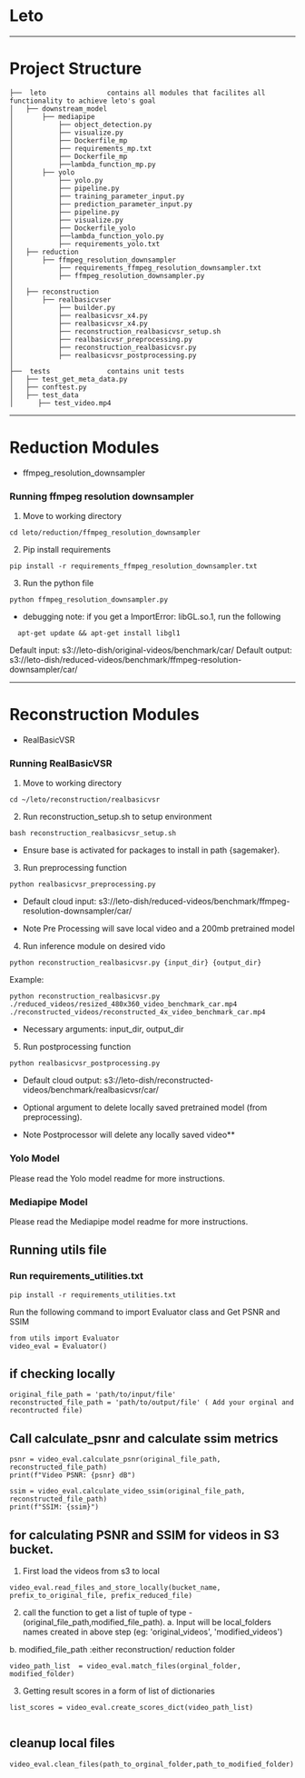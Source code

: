 # **Leto**
----------------------------------
# Project Structure

```
├──  leto				contains all modules that facilites all functionality to achieve leto's goal
│   ├── downstream_model
│       ├── mediapipe
│           ├── object_detection.py
│           ├── visualize.py
│           ├── Dockerfile_mp
│           ├── requirements_mp.txt
│           ├── Dockerfile_mp
│           ├──lambda_function_mp.py
│       ├── yolo
│           ├── yolo.py
│           ├── pipeline.py
│           ├── training_parameter_input.py
│           ├── prediction_parameter_input.py
│           ├── pipeline.py
│           ├── visualize.py
│           ├── Dockerfile_yolo
│           ├──lambda_function_yolo.py
│           ├── requirements_yolo.txt
│   ├── reduction
│       ├── ffmpeg_resolution_downsampler
│           ├── requirements_ffmpeg_resolution_downsampler.txt
│           ├── ffmpeg_resolution_downsampler.py
│  
│   ├── reconstruction
│       ├── realbasicvser
│           ├── builder.py
│           ├── realbasicvsr_x4.py
│           ├── realbasicvsr_x4.py
│           ├── reconstruction_realbasicvsr_setup.sh
│           ├── realbasicvsr_preprocessing.py
│           ├── reconstruction_realbasicvsr.py
│           ├── realbasicvsr_postprocessing.py
│
├──  tests				contains unit tests
│   ├── test_get_meta_data.py
│   ├── conftest.py
│   ├── test_data
│      ├── test_video.mp4

```
----------------------------------
# Reduction Modules
- ffmpeg_resolution_downsampler


### Running ffmpeg resolution downsampler

1. Move to working directory
```console
cd leto/reduction/ffmpeg_resolution_downsampler
```

2. Pip install requirements
```console
pip install -r requirements_ffmpeg_resolution_downsampler.txt
```

3. Run the python file
```console
python ffmpeg_resolution_downsampler.py
```

* debugging note: if you get a ImportError: libGL.so.1, run the following
```console
  apt-get update && apt-get install libgl1
```

Default input: s3://leto-dish/original-videos/benchmark/car/
Default output: s3://leto-dish/reduced-videos/benchmark/ffmpeg-resolution-downsampler/car/


----------------------------------
# Reconstruction Modules

- RealBasicVSR

### Running RealBasicVSR 

1. Move to working directory
```console
cd ~/leto/reconstruction/realbasicvsr
```

2. Run reconstruction_setup.sh to setup environment
```console
bash reconstruction_realbasicvsr_setup.sh
```
- Ensure base is activated for packages to install in path {sagemaker}.

3. Run preprocessing function
```console
python realbasicvsr_preprocessing.py
```
- Default cloud input: s3://leto-dish/reduced-videos/benchmark/ffmpeg-resolution-downsampler/car/

- Note Pre Processing will save local video and a 200mb pretrained model

4. Run inference module on desired vido
```console
python reconstruction_realbasicvsr.py {input_dir} {output_dir}
```
Example:
```console
python reconstruction_realbasicvsr.py  ./reduced_videos/resized_480x360_video_benchmark_car.mp4 ./reconstructed_videos/reconstructed_4x_video_benchmark_car.mp4
```

-  Necessary arguments: input_dir, output_dir

5. Run postprocessing function
```console
python realbasicvsr_postprocessing.py
```
- Default cloud output: s3://leto-dish/reconstructed-videos/benchmark/realbasicvsr/car/

- Optional argument to delete locally saved pretrained model (from preprocessing).
- Note Postprocessor will delete any locally saved video**


### Yolo Model

Please read the Yolo model readme for more instructions.

### Mediapipe Model

Please read the Mediapipe model readme for more instructions.


## Running utils file
### Run requirements_utilities.txt

```
pip install -r requirements_utilities.txt
```
Run the following command to import Evaluator class and Get PSNR and SSIM
```
from utils import Evaluator
video_eval = Evaluator()
```
## if checking locally 
```
original_file_path = 'path/to/input/file'
reconstructed_file_path = 'path/to/output/file' ( Add your orginal and recontructed file) 
```
## Call calculate_psnr and calculate ssim metrics 
```
psnr = video_eval.calculate_psnr(original_file_path, reconstructed_file_path)
print(f"Video PSNR: {psnr} dB")

ssim = video_eval.calculate_video_ssim(original_file_path, reconstructed_file_path)
print(f"SSIM: {ssim}")
```


## for calculating PSNR and SSIM for videos in S3 bucket. 
1. First load the videos from s3 to local
 ```
video_eval.read_files_and_store_locally(bucket_name, prefix_to_original_file, prefix_reduced_file)
```

2. call the function to get a  list of tuple of type  - (original_file_path,modified_file_path). 
  a. Input will be  local_folders names created in above step (eg: 'original_videos', 'modified_videos')

  b. modified_file_path :either reconstruction/ reduction folder

```
video_path_list  = video_eval.match_files(orginal_folder, modified_folder)

```
3. Getting result scores in a form of list of dictionaries 

```
list_scores = video_eval.create_scores_dict(video_path_list)


```


## cleanup  local files

```
video_eval.clean_files(path_to_orginal_folder,path_to_modified_folder)
````
